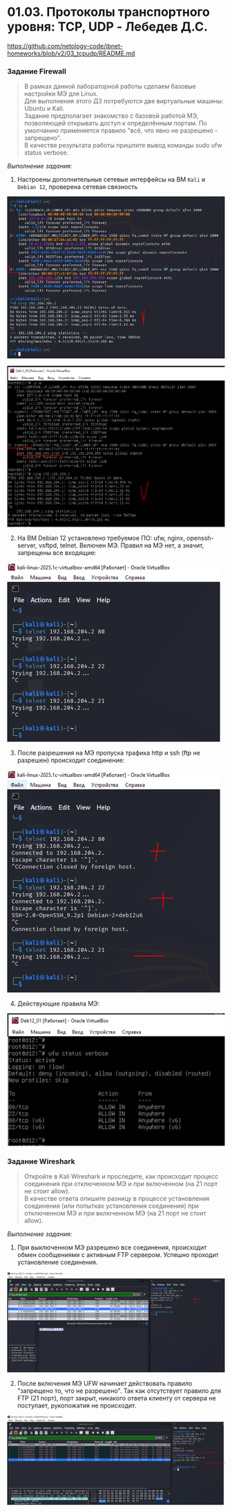 # 01.03. Протоколы транспортного уровня: TCP, UDP - Лебедев Д.С.

https://github.com/netology-code/ibnet-homeworks/blob/v2/03_tcpudp/README.md
### Задание Firewall
> В рамках данной лабораторной работы сделаем базовые настройки МЭ для Linux.  
> Для выполнения этого ДЗ потребуются две виртуальные машины: Ubuntu и Kali.  
> Задание предполагает знакомство с базовой работой МЭ, позволяющей открывать доступ к определённым портам. По умолчанию применяется правило "всё, что явно не разрешено - запрещено".  
> В качестве результата работы пришлите вывод команды sudo ufw status verbose.

*Выполнение задания:*   

1. Настроены дополнительные сетевые интерфейсы на ВМ `Kali` и `Debian 12`, проверена сетевая связность

![](_att/020103/020103-1-1.png) 

![](_att/020103/020103-1-2.png)  

2. На ВМ Debian 12 установлено требуемое ПО: ufw, nginx, openssh-server, vsftpd, telnet. Включен МЭ. Правил на МЭ нет, а значит, запрещены все входящие:

![](_att/020103/020103-1-3.png)  

3. После разрешения на МЭ пропуска трафика http и ssh (ftp не разрешен) происходит соединение:

![](_att/020103/020103-1-4.png)  

4. Действующие правила МЭ:

![](_att/020103/020103-1-5.png)  

### Задание Wireshark
> Откройте в Kali Wireshark и проследите, как происходит процесс соединения при отключенном МЭ и при включенном (на 21 порт не стоит allow).  
> В качестве ответа опишите разницу в процессе установления соединения (или попытках установления соединения) при отключенном МЭ и при включенном МЭ (на 21 порт не стоит allow).

*Выполнение задания:*   

1. При выключенном МЭ разрешено все соединения, происходит обмен сообщениями с активным FTP сервером. Успешно проходит установление соединения.

![](_att/020103/020103-2-1.png)  

2. После включения МЭ UFW начинает действовать правило "запрещено то, что не разрешено". Так как отсутствует правило для FTP (21 порт), порт закрыт, никакого ответа клиенту от сервера не поступает, рукопожатия не происходит.

![](_att/020103/020103-2-2.png)  
